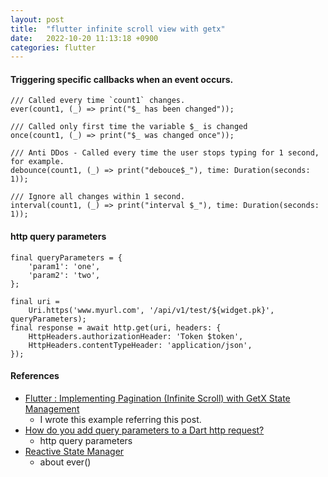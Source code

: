 ```yaml
---
layout: post
title:  "flutter infinite scroll view with getx"
date:   2022-10-20 11:13:18 +0900
categories: flutter
---
```




#### Triggering specific callbacks when an event occurs.
    /// Called every time `count1` changes.
    ever(count1, (_) => print("$_ has been changed"));

    /// Called only first time the variable $_ is changed
    once(count1, (_) => print("$_ was changed once"));
    
    /// Anti DDos - Called every time the user stops typing for 1 second, for example.
    debounce(count1, (_) => print("debouce$_"), time: Duration(seconds: 1));
    
    /// Ignore all changes within 1 second.
    interval(count1, (_) => print("interval $_"), time: Duration(seconds: 1));

#### http query parameters

    final queryParameters = {
        'param1': 'one',
        'param2': 'two',
    };

    final uri =
        Uri.https('www.myurl.com', '/api/v1/test/${widget.pk}', queryParameters);
    final response = await http.get(uri, headers: {
        HttpHeaders.authorizationHeader: 'Token $token',
        HttpHeaders.contentTypeHeader: 'application/json',
    });

#### References
* [Flutter : Implementing Pagination (Infinite Scroll) with GetX State Management](https://anangnugraha.medium.com/flutter-implementing-pagination-with-getx-state-management-6b824b1e1eb5)
  * I wrote this example referring this post.
* [How do you add query parameters to a Dart http request?](https://stackoverflow.com/questions/52824388/how-do-you-add-query-parameters-to-a-dart-http-request)
  * http query parameters
* [Reactive State Manager](https://chornthorn.github.io/getx-docs/state-management/reactive-state-manager/index/)
  * about ever()